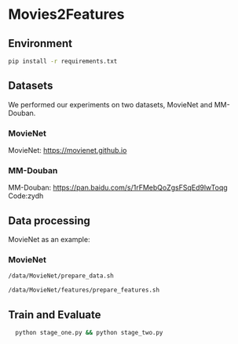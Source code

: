 # Movies2Features
## Environment

```bash
pip install -r requirements.txt
```
## Datasets
We performed our experiments on two datasets, MovieNet and MM-Douban. 
### MovieNet
MovieNet: https://movienet.github.io
### MM-Douban
MM-Douban: https://pan.baidu.com/s/1rFMebQoZgsFSqEd9lwToqg Code:zydh
## Data processing
MovieNet as an example:
### MovieNet
```bash
/data/MovieNet/prepare_data.sh
```
```bash
/data/MovieNet/features/prepare_features.sh
```

## Train and Evaluate
```bash
  python stage_one.py && python stage_two.py
```
